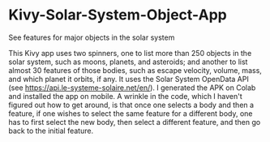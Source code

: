 # Kivy-Solar-System-Object-App
See features for major objects in the solar system 

This Kivy app uses two spinners, one to list
more than 250 objects in the solar system, such 
as moons, planets, and asteroids; and another
to list almost 30 features of those bodies, such
as escape velocity, volume, mass, and which planet
it orbits, if any. It uses the Solar System OpenData
API (see https://api.le-systeme-solaire.net/en/).
I generated the APK on Colab and installed the
app on mobile. A wrinkle in the code, which I haven't
figured out how to get around, is that once one 
selects a body and then a feature, if one wishes 
to select the same feature for a different body,
one has to first select the new body, then select 
a different feature, and then go back to the 
initial feature. 
